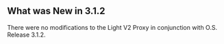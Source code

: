 
## What was New in 3.1.2

There were no modifications to the Light V2 Proxy in conjunction with O.S. Release 3.1.2.